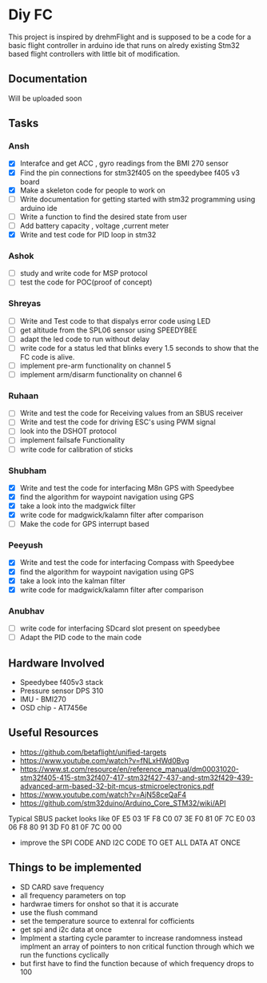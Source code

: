 # Diy FC

This project is inspired by drehmFlight and is supposed to be a code for a basic flight controller in arduino ide that runs on alredy existing Stm32 based flight controllers with little bit of modification.

## Documentation

Will be uploaded soon

## Tasks

### Ansh

- [x] Interafce and get ACC , gyro readings from the BMI 270 sensor
- [x] Find the pin connections for stm32f405 on the speedybee f405 v3 board
- [x] Make a skeleton code for people to work on
- [ ] Write documentation for getting started with stm32 programming using arduino ide
- [ ] Write a function to find the desired state from user
- [ ] Add battery capacity , voltage ,current meter
- [x] Write and test code for PID loop in stm32

### Ashok

- [ ] study and write code for MSP protocol
- [ ] test the code for POC(proof of concept)

### Shreyas

- [ ] Write and Test code to that dispalys error code using LED
- [ ] get altitude from the SPL06 sensor using SPEEDYBEE
- [ ] adapt the led code to run without delay
- [ ] write code for a status led that blinks every 1.5 seconds to show that the FC code is alive.
- [ ] implement pre-arm functionality on channel 5
- [ ] implement arm/disarm functionality on channel 6

### Ruhaan

- [ ] Write and test the code for Receiving values from an SBUS receiver
- [ ] Write and test the code for driving ESC's using PWM signal
- [ ] look into the DSHOT protocol
- [ ] implement failsafe Functionality
- [ ] write code for calibration of sticks

### Shubham

- [x] Write and test the code for interfacing M8n GPS with Speedybee
- [x] find the algorithm for waypoint navigation using GPS
- [x] take a look into the madgwick filter
- [x] write code for madgwick/kalamn filter after comparison
- [ ] Make the code for GPS interrupt based

### Peeyush

- [x] Write and test the code for interfacing Compass with Speedybee
- [x] find the algorithm for waypoint navigation using GPS
- [x] take a look into the kalman filter
- [x] write code for madgwick/kalamn filter after comparison

### Anubhav


- [ ] write code for interfacing SDcard slot present on speedybee
- [ ] Adapt the PID code to the main code

## Hardware Involved

- Speedybee f405v3 stack
- Pressure sensor DPS 310
- IMU - BMI270
- OSD chip - AT7456e

## Useful Resources

- https://github.com/betaflight/unified-targets
- https://www.youtube.com/watch?v=fNLxHWd0Bvg
- https://www.st.com/resource/en/reference_manual/dm00031020-stm32f405-415-stm32f407-417-stm32f427-437-and-stm32f429-439-advanced-arm-based-32-bit-mcus-stmicroelectronics.pdf
- https://www.youtube.com/watch?v=AjN58ceQaF4
- https://github.com/stm32duino/Arduino_Core_STM32/wiki/API

Typical SBUS packet looks like 0F E5 03 1F F8 C0 07 3E F0 81 0F 7C E0 03 06 F8 80 91 3D F0 81 0F 7C 00 00


- improve the SPI CODE AND I2C CODE TO GET ALL DATA AT ONCE

## Things to be implemented

- SD CARD save frequency
- all frequency parameters on top
- hardwrae timers for onshot so that it is accurate
- use the flush command
- set the temperature source to extenral for cofficients
- get spi and i2c data at once
- Implment a starting cycle paramter to increase randomness instead implment an array of pointers to non critical function through which we run the functions cyclically
- but first have to find the function because of which frequency drops to 100
